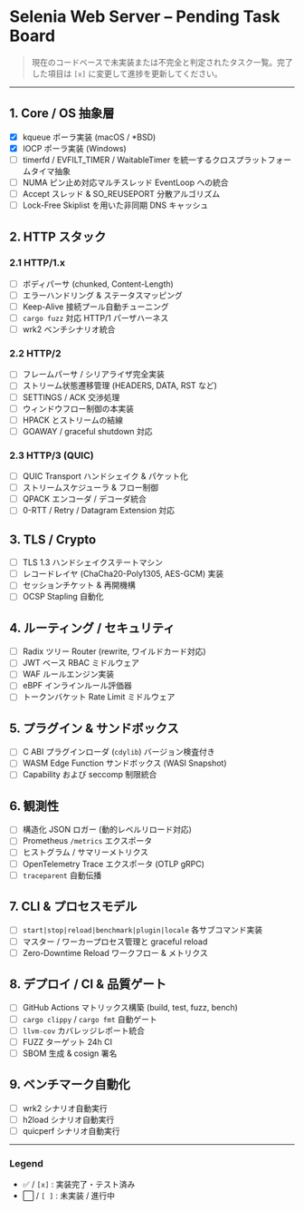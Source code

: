 # Selenia Web Server – Pending Task Board

> 現在のコードベースで未実装または不完全と判定されたタスク一覧。完了した項目は `[x]` に変更して進捗を更新してください。

---

## 1. Core / OS 抽象層
- [x] kqueue ポーラ実装 (macOS / *BSD)
- [x] IOCP ポーラ実装 (Windows)
- [ ] timerfd / EVFILT_TIMER / WaitableTimer を統一するクロスプラットフォームタイマ抽象
- [ ] NUMA ピン止め対応マルチスレッド EventLoop への統合
- [ ] Accept スレッド & SO_REUSEPORT 分散アルゴリズム
- [ ] Lock-Free Skiplist を用いた非同期 DNS キャッシュ

## 2. HTTP スタック
### 2.1 HTTP/1.x
- [ ] ボディパーサ (chunked, Content-Length)
- [ ] エラーハンドリング & ステータスマッピング
- [ ] Keep-Alive 接続プール自動チューニング
- [ ] `cargo fuzz` 対応 HTTP/1 パーザハーネス
- [ ] wrk2 ベンチシナリオ統合

### 2.2 HTTP/2
- [ ] フレームパーサ / シリアライザ完全実装
- [ ] ストリーム状態遷移管理 (HEADERS, DATA, RST など)
- [ ] SETTINGS / ACK 交渉処理
- [ ] ウィンドウフロー制御の本実装
- [ ] HPACK とストリームの結線
- [ ] GOAWAY / graceful shutdown 対応

### 2.3 HTTP/3 (QUIC)
- [ ] QUIC Transport ハンドシェイク & パケット化
- [ ] ストリームスケジューラ & フロー制御
- [ ] QPACK エンコーダ / デコーダ統合
- [ ] 0-RTT / Retry / Datagram Extension 対応

## 3. TLS / Crypto
- [ ] TLS 1.3 ハンドシェイクステートマシン
- [ ] レコードレイヤ (ChaCha20-Poly1305, AES-GCM) 実装
- [ ] セッションチケット & 再開機構
- [ ] OCSP Stapling 自動化

## 4. ルーティング / セキュリティ
- [ ] Radix ツリー Router (rewrite, ワイルドカード対応)
- [ ] JWT ベース RBAC ミドルウェア
- [ ] WAF ルールエンジン実装
- [ ] eBPF インラインルール評価器
- [ ] トークンバケット Rate Limit ミドルウェア

## 5. プラグイン & サンドボックス
- [ ] C ABI プラグインローダ (`cdylib`) バージョン検査付き
- [ ] WASM Edge Function サンドボックス (WASI Snapshot)
- [ ] Capability および seccomp 制限統合

## 6. 観測性
- [ ] 構造化 JSON ロガー (動的レベルリロード対応)
- [ ] Prometheus `/metrics` エクスポータ
- [ ] ヒストグラム / サマリーメトリクス
- [ ] OpenTelemetry Trace エクスポータ (OTLP gRPC)
- [ ] `traceparent` 自動伝播

## 7. CLI & プロセスモデル
- [ ] `start|stop|reload|benchmark|plugin|locale` 各サブコマンド実装
- [ ] マスター / ワーカープロセス管理と graceful reload
- [ ] Zero-Downtime Reload ワークフロー & メトリクス

## 8. デプロイ / CI & 品質ゲート
- [ ] GitHub Actions マトリックス構築 (build, test, fuzz, bench)
- [ ] `cargo clippy` / `cargo fmt` 自動ゲート
- [ ] `llvm-cov` カバレッジレポート統合
- [ ] FUZZ ターゲット 24h CI
- [ ] SBOM 生成 & cosign 署名

## 9. ベンチマーク自動化
- [ ] wrk2 シナリオ自動実行
- [ ] h2load シナリオ自動実行
- [ ] quicperf シナリオ自動実行

---

### Legend
- ✅ / `[x]` : 実装完了・テスト済み
- ⬜️ / `[ ]` : 未実装 / 進行中 